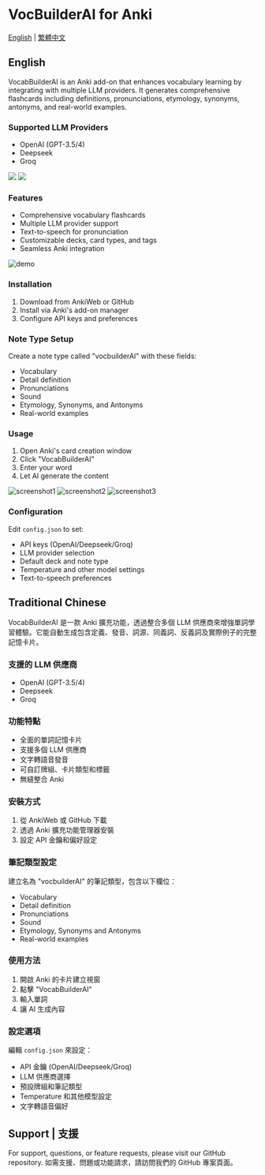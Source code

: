 # VocBuilderAI for Anki

[English](#english) | [繁體中文](#traditional-chinese)

## English

VocabBuilderAI is an Anki add-on that enhances vocabulary learning by integrating with multiple LLM providers. It generates comprehensive flashcards including definitions, pronunciations, etymology, synonyms, antonyms, and real-world examples.

### Supported LLM Providers
- OpenAI (GPT-3.5/4)
- Deepseek
- Groq

![](media/dictionary.png)
![](media/webster.png)

### Features
- Comprehensive vocabulary flashcards
- Multiple LLM provider support
- Text-to-speech for pronunciation
- Customizable decks, card types, and tags
- Seamless Anki integration

![demo](media/vocAI-demo-1.gif)

### Installation
1. Download from AnkiWeb or GitHub
2. Install via Anki's add-on manager
3. Configure API keys and preferences

### Note Type Setup
Create a note type called "vocbuilderAI" with these fields:
- Vocabulary
- Detail definition
- Pronunciations
- Sound
- Etymology, Synonyms, and Antonyms
- Real-world examples

### Usage
1. Open Anki's card creation window
2. Click "VocabBuilderAI"
3. Enter your word
4. Let AI generate the content

![screenshot1](media/sceenshot-1.png)
![screenshot2](media/sceenshot-2.png)
![screenshot3](media/sceenshot-3.png)

### Configuration
Edit `config.json` to set:
- API keys (OpenAI/Deepseek/Groq)
- LLM provider selection
- Default deck and note type
- Temperature and other model settings
- Text-to-speech preferences

## Traditional Chinese

VocabBuilderAI 是一款 Anki 擴充功能，透過整合多個 LLM 供應商來增強單詞學習體驗。它能自動生成包含定義、發音、詞源、同義詞、反義詞及實際例子的完整記憶卡片。

### 支援的 LLM 供應商
- OpenAI (GPT-3.5/4)
- Deepseek
- Groq

### 功能特點
- 全面的單詞記憶卡片
- 支援多個 LLM 供應商
- 文字轉語音發音
- 可自訂牌組、卡片類型和標籤
- 無縫整合 Anki

### 安裝方式
1. 從 AnkiWeb 或 GitHub 下載
2. 透過 Anki 擴充功能管理器安裝
3. 設定 API 金鑰和偏好設定

### 筆記類型設定
建立名為 "vocbuilderAI" 的筆記類型，包含以下欄位：
- Vocabulary
- Detail definition
- Pronunciations
- Sound
- Etymology, Synonyms and Antonyms
- Real-world examples

### 使用方法
1. 開啟 Anki 的卡片建立視窗
2. 點擊 "VocabBuilderAI"
3. 輸入單詞
4. 讓 AI 生成內容

### 設定選項
編輯 `config.json` 來設定：
- API 金鑰 (OpenAI/Deepseek/Groq)
- LLM 供應商選擇
- 預設牌組和筆記類型
- Temperature 和其他模型設定
- 文字轉語音偏好

## Support | 支援
For support, questions, or feature requests, please visit our GitHub repository.
如需支援、問題或功能請求，請訪問我們的 GitHub 專案頁面。